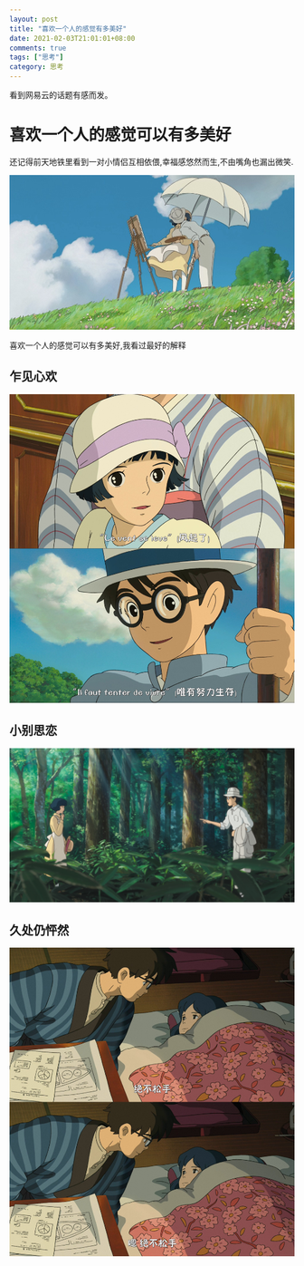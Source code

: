 ```yaml
---
layout: post
title: "喜欢一个人的感觉有多美好"
date: 2021-02-03T21:01:01+08:00
comments: true
tags: ["思考"]
category: 思考
---
```


看到网易云的话题有感而发。

<!-- more -->

# 喜欢一个人的感觉可以有多美好

还记得前天地铁里看到一对小情侣互相依偎,幸福感悠然而生,不由嘴角也漏出微笑.

![../uploads/2021/02/572617274.jpg](../uploads/2021/02/572617274.jpg)

喜欢一个人的感觉可以有多美好,我看过最好的解释

## **乍见心欢**

![../uploads/2021/02/4241547425.jpg](../uploads/2021/02/4241547425.jpg)

## **小别思恋**

![../uploads/2021/02/2292517671.jpg](../uploads/2021/02/2292517671.jpg)

## **久处仍怦然**

![../uploads/2021/02/2327678977.jpg](../uploads/2021/02/2327678977.jpg)